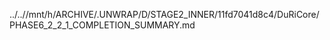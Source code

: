 ../..//mnt/h/ARCHIVE/.UNWRAP/D/STAGE2_INNER/11fd7041d8c4/DuRiCore/PHASE6_2_2_1_COMPLETION_SUMMARY.md